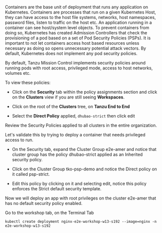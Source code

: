 Containers are the base unit of deployment that runs any application on Kubernetes. Containers are processes that run on a given Kubernetes Host, they can have access to the host file systems, networks, host namespaces, password files, listen to traffic on the host etc. An application running in a container can see host/system level objects. To prevent containers from doing so, Kubernetes has created Admission Controllers that check the provisioning of a pod based on a set of Pod Security Policies (PSPs). It is important to not let containers access host based resources unless necessary as doing so opens unnecessary potential attack vectors. By default, Kubernetes does not implement any pod security policies.

By default, Tanzu Mission Control implements security policies around running pods with root access, privileged mode, access to host networks, volumes etc.

To view these policies:

* Click on the **Security** tab within the policy assignments section and click on the **Clusters** view if you are still seeing **Workspaces**.

* Click on the root of the **Clusters** tree, on **Tanzu End to End**

* Select the **Direct Policy** applied, `dhubao-strict` then click edit

Review the Security Policies applied to all clusters in the entire organization.

Let's validate this by trying to deploy a container that needs privileged access to run.

* On the Security tab, expand the Cluster Group e2e-amer and notice that cluster group has the policy dhubao-strict applied as an Inherited security policy.

* Click on the Cluster Group tko-psp-demo and notice the Direct policy on it called psp-strict.

* Edit this policy by clicking on it and selecting edit, notice this policy enforces the Strict default security template.

Now we will deploy an app with root privileges on the cluster e2e-amer that has no default security policy enabled.

Go to the workshop tab, on the Terminal Tab

```execute-1
kubectl create deployment nginx-e2e-workshop-w13-s192 --image=nginx -n e2e-workshop-w13-s192
```